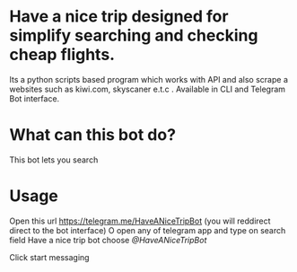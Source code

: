# Have a nice trip  designed for simplify searching and checking cheap flights.

Its a python scripts based program which works with API and also scrape a websites such as kiwi.com, skyscaner e.t.c .
Available in CLI and Telegram Bot interface.

# What can this bot do?
This bot lets you search 


# Usage
Open this url https://telegram.me/HaveANiceTripBot (you will reddirect direct to the bot interface)
O open any of telegram app and type on search field Have a nice trip bot choose *@HaveANiceTripBot*

Click start messaging 




